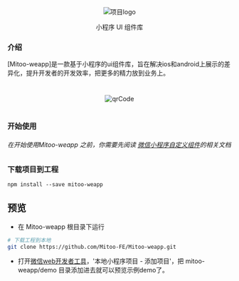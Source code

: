 <p align="center">
    <img alt="项目logo" src="https://mp.weixin.qq.com/wxopen/basicprofile?action=get_headimg&token=364575243&t=20180629152711">
</p>
<p align="center">小程序 UI 组件库</p>

### 介绍


[Mitoo-weapp]是一款基于小程序的ui组件库，旨在解决ios和android上展示的差异化，提升开发者的开发效率，把更多的精力放到业务上。


<p align="center" style="margin: 40px 0;">
    <img alt="qrCode" src="https://mp.weixin.qq.com/wxopen/qrcode?action=show&type=2&fakeid=3842044582&token=364575243">
</p>


### 开始使用

###### 在开始使用Mitoo-weapp 之前，你需要先阅读 [微信小程序自定义组件](https://developers.weixin.qq.com/miniprogram/dev/framework/custom-component/)的相关文档

### 下载项目到工程

	npm install --save mitoo-weapp


## 预览

* 在 Mitoo-weapp 根目录下运行

``` bash
# 下载工程到本地
git clone https://github.com/Mitoo-FE/Mitoo-weapp.git
```

* 打开[微信web开发者工具](https://mp.weixin.qq.com/debug/wxadoc/dev/devtools/download.html)，'本地小程序项目 - 添加项目'，把 mitoo-weapp/demo 目录添加进去就可以预览示例demo了。
